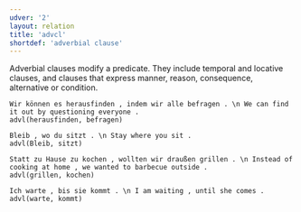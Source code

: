 ```yaml
---
udver: '2'
layout: relation
title: 'advcl'
shortdef: 'adverbial clause'
---
```


Adverbial clauses modify a predicate. They include temporal and locative clauses, and clauses that express manner, reason, consequence, alternative or condition.

~~~ sdparse
Wir können es herausfinden , indem wir alle befragen . \n We can find it out by questioning everyone .
advl(herausfinden, befragen)
~~~

~~~ sdparse
Bleib , wo du sitzt . \n Stay where you sit .
advl(Bleib, sitzt)
~~~

~~~ sdparse
Statt zu Hause zu kochen , wollten wir draußen grillen . \n Instead of cooking at home , we wanted to barbecue outside .
advl(grillen, kochen)
~~~

~~~ sdparse
Ich warte , bis sie kommt . \n I am waiting , until she comes .
advl(warte, kommt)
~~~
<!-- Interlanguage links updated Po 11. listopadu 2024, 20:10:15 CET -->
